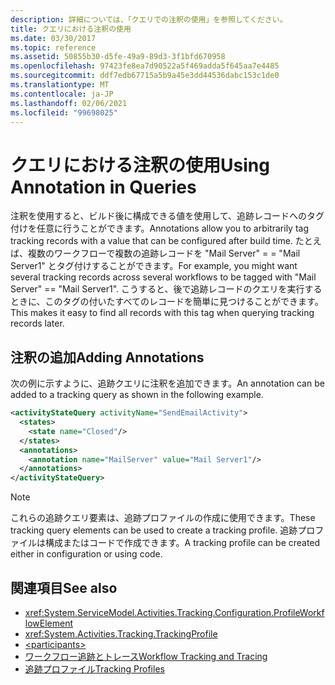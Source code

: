 ```yaml
---
description: 詳細については、「クエリでの注釈の使用」を参照してください。
title: クエリにおける注釈の使用
ms.date: 03/30/2017
ms.topic: reference
ms.assetid: 50855b30-d5fe-49a9-89d3-3f1bfd670958
ms.openlocfilehash: 97423fe8ea7d90522a5f469adda5f645aa7e4485
ms.sourcegitcommit: ddf7edb67715a5b9a45e3dd44536dabc153c1de0
ms.translationtype: MT
ms.contentlocale: ja-JP
ms.lasthandoff: 02/06/2021
ms.locfileid: "99698025"
---
```

# <a name="using-annotation-in-queries"></a><span data-ttu-id="afa6b-103">クエリにおける注釈の使用</span><span class="sxs-lookup"><span data-stu-id="afa6b-103">Using Annotation in Queries</span></span>

<span data-ttu-id="afa6b-104">注釈を使用すると、ビルド後に構成できる値を使用して、追跡レコードへのタグ付けを任意に行うことができます。</span><span class="sxs-lookup"><span data-stu-id="afa6b-104">Annotations allow you to arbitrarily tag tracking records with a value that can be configured after build time.</span></span> <span data-ttu-id="afa6b-105">たとえば、複数のワークフローで複数の追跡レコードを "Mail Server" = = "Mail Server1" とタグ付けすることができます。</span><span class="sxs-lookup"><span data-stu-id="afa6b-105">For example, you might want several tracking records across several workflows to be tagged with "Mail Server" == "Mail Server1".</span></span> <span data-ttu-id="afa6b-106">こうすると、後で追跡レコードのクエリを実行するときに、このタグの付いたすべてのレコードを簡単に見つけることができます。</span><span class="sxs-lookup"><span data-stu-id="afa6b-106">This makes it easy to find all records with this tag when querying tracking records later.</span></span>  
  
## <a name="adding-annotations"></a><span data-ttu-id="afa6b-107">注釈の追加</span><span class="sxs-lookup"><span data-stu-id="afa6b-107">Adding Annotations</span></span>  

 <span data-ttu-id="afa6b-108">次の例に示すように、追跡クエリに注釈を追加できます。</span><span class="sxs-lookup"><span data-stu-id="afa6b-108">An annotation can be added to a tracking query as shown in the following example.</span></span>  
  
```xml  
<activityStateQuery activityName="SendEmailActivity">  
  <states>  
    <state name="Closed"/>  
  </states>  
  <annotations>  
    <annotation name="MailServer" value="Mail Server1"/>  
  </annotations>  
</activityStateQuery>  
```  
  
> [!NOTE]
> <span data-ttu-id="afa6b-109">これらの追跡クエリ要素は、追跡プロファイルの作成に使用できます。</span><span class="sxs-lookup"><span data-stu-id="afa6b-109">These tracking query elements can be used to create a tracking profile.</span></span> <span data-ttu-id="afa6b-110">追跡プロファイルは構成またはコードで作成できます。</span><span class="sxs-lookup"><span data-stu-id="afa6b-110">A tracking profile can be created either in configuration or using code.</span></span>  
  
## <a name="see-also"></a><span data-ttu-id="afa6b-111">関連項目</span><span class="sxs-lookup"><span data-stu-id="afa6b-111">See also</span></span>

- <xref:System.ServiceModel.Activities.Tracking.Configuration.ProfileWorkflowElement>
- <xref:System.Activities.Tracking.TrackingProfile>
- [\<participants>](participants.md)
- [<span data-ttu-id="afa6b-112">ワークフロー追跡とトレース</span><span class="sxs-lookup"><span data-stu-id="afa6b-112">Workflow Tracking and Tracing</span></span>](../../../windows-workflow-foundation/workflow-tracking-and-tracing.md)
- [<span data-ttu-id="afa6b-113">追跡プロファイル</span><span class="sxs-lookup"><span data-stu-id="afa6b-113">Tracking Profiles</span></span>](../../../windows-workflow-foundation/tracking-profiles.md)
